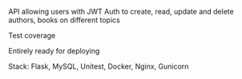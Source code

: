 API allowing users with JWT Auth to create, read, update and delete authors, books on different topics

Test coverage

Entirely ready for deploying

Stack: Flask, MySQL, Unitest, Docker, Nginx, Gunicorn
